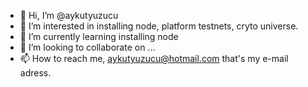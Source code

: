 - 👋 Hi, I’m @aykutyuzucu
- 👀 I’m interested in installing node, platform testnets, cryto universe.
- 🌱 I’m currently learning installing node
- 💞️ I’m looking to collaborate on ...
- 📫 How to reach me, aykutyuzucu@hotmail.com that's my e-mail adress.

<!---
aykutyuzucu/aykutyuzucu is a ✨ special ✨ repository because its `README.md` (this file) appears on your GitHub profile.
You can click the Preview link to take a look at your changes.
--->
